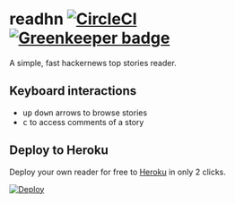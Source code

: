 # readhn [![CircleCI](https://circleci.com/gh/kaelig/readhn.svg?style=shield)](https://circleci.com/gh/kaelig/readhn) [![Greenkeeper badge](https://badges.greenkeeper.io/kaelig/readhn.svg)](https://greenkeeper.io/)

A simple, fast hackernews top stories reader.

## Keyboard interactions

- <kbd>up</kbd> <kbd>down</kbd> arrows to browse stories
- <kbd>c</kbd> to access comments of a story

## Deploy to Heroku

Deploy your own reader for free to [Heroku](https://www.heroku.com) in only 2 clicks.

[![Deploy](https://www.herokucdn.com/deploy/button.svg)](https://heroku.com/deploy)

